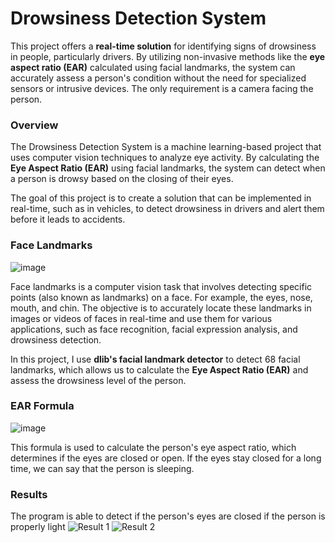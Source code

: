 # Drowsiness Detection System

This project offers a **real-time solution** for identifying signs of drowsiness in people, particularly drivers. By utilizing non-invasive methods like the **eye aspect ratio (EAR)** calculated using facial landmarks, the system can accurately assess a person's condition without the need for specialized sensors or intrusive devices. The only requirement is a camera facing the person.

### Overview
The Drowsiness Detection System is a machine learning-based project that uses computer vision techniques to analyze eye activity. By calculating the **Eye Aspect Ratio (EAR)** using facial landmarks, the system can detect when a person is drowsy based on the closing of their eyes.

The goal of this project is to create a solution that can be implemented in real-time, such as in vehicles, to detect drowsiness in drivers and alert them before it leads to accidents.


### Face Landmarks

![image](https://github.com/user-attachments/assets/f00ebb15-c8dd-4916-ad59-a1c3988fa97f)


Face landmarks is a computer vision task that involves detecting specific points (also known as landmarks) on a face. For example, the eyes, nose, mouth, and chin. The objective is to accurately locate these landmarks in images or videos of faces in real-time and use them for various applications, such as face recognition, facial expression analysis, and drowsiness detection.

In this project, I use **dlib's facial landmark detector** to detect 68 facial landmarks, which allows us to calculate the **Eye Aspect Ratio (EAR)** and assess the drowsiness level of the person.

### EAR Formula

![image](https://github.com/user-attachments/assets/b4ab0de0-d2a1-440c-86d2-830be47e4380)


This formula is used to calculate the person's eye aspect ratio, which determines if the eyes are closed or open. If the eyes stay closed for a long time, we can say that the person is sleeping.

### Results

The program is able to detect if the person's eyes are closed if the person is properly light
![Result 1](https://raw.githubusercontent.com/user/repository/main/assets/result1.png)
![Result 2](https://raw.githubusercontent.com/user/repository/main/assets/result2.png)

